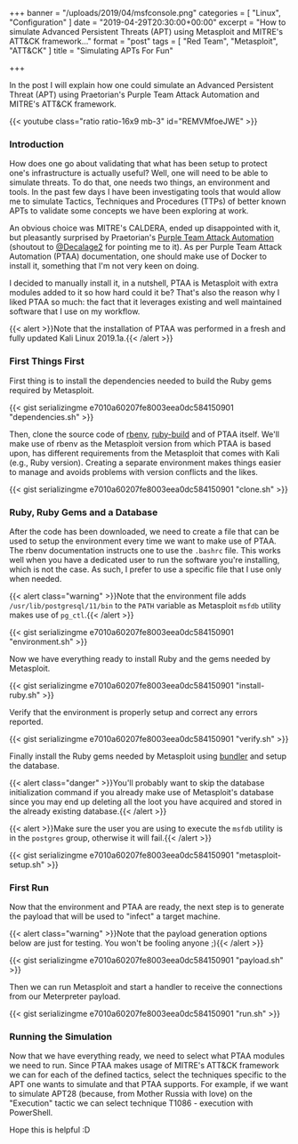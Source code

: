 +++
banner = "/uploads/2019/04/msfconsole.png"
categories = [ "Linux", "Configuration" ]
date = "2019-04-29T20:30:00+00:00"
excerpt = "How to simulate Advanced Persistent Threats (APT) using Metasploit and MITRE's ATT&CK framework..."
format = "post"
tags = [ "Red Team", "Metasploit", "ATT&CK" ]
title = "Simulating APTs For Fun"

+++

In the post I will explain how one could simulate an Advanced Persistent Threat (APT) using Praetorian's Purple Team Attack Automation and MITRE's ATT&CK framework.

<!--more-->

{{< youtube class="ratio ratio-16x9 mb-3" id="REMVMfoeJWE" >}}

### Introduction

How does one go about validating that what has been setup to protect one's infrastructure is actually useful? Well, one will need to be able to simulate threats. To do that, one needs two things, an environment and tools. In the past few days I have been investigating tools that would allow me to simulate Tactics, Techniques and Procedures (TTPs) of better known APTs to validate some concepts we have been exploring at work.

An obvious choice was MITRE's CALDERA, ended up disappointed with it, but pleasantly surprised by Praetorian's [Purple Team Attack Automation][1] (shoutout to [@Decalage2][5] for pointing me to it). As per Purple Team Attack Automation (PTAA) documentation, one should make use of Docker to install it, something that I'm not very keen on doing.

I decided to manually install it, in a nutshell, PTAA is Metasploit with extra modules added to it so how hard could it be? That's also the reason why I liked PTAA so much: the fact that it leverages existing and well maintained software that I use on my workflow.

{{< alert >}}Note that the installation of PTAA was performed in a fresh and fully updated Kali Linux 2019.1a.{{< /alert >}}

### First Things First

First thing is to install the dependencies needed to build the Ruby gems required by Metasploit.

{{< gist serializingme e7010a60207fe8003eea0dc584150901 "dependencies.sh" >}}

Then, clone the source code of [rbenv][2], [ruby-build][3] and of PTAA itself. We'll make use of rbenv as the Metasploit version from which PTAA is based upon, has different requirements from the Metasploit that comes with Kali (e.g., Ruby version). Creating a separate environment makes things easier to manage and avoids problems with version conflicts and the likes.

{{< gist serializingme e7010a60207fe8003eea0dc584150901 "clone.sh" >}}

### Ruby, Ruby Gems and a Database

After the code has been downloaded, we need to create a file that can be used to setup the environment every time we want to make use of PTAA. The rbenv documentation instructs one to use the `.bashrc` file. This works well when you have a dedicated user to run the software you're installing, which is not the case. As such, I prefer to use a specific file that I use only when needed.

{{< alert class="warning" >}}Note that the environment file adds `/usr/lib/postgresql/11/bin` to the `PATH` variable as Metasploit `msfdb` utility makes use of `pg_ctl`.{{< /alert >}}

{{< gist serializingme e7010a60207fe8003eea0dc584150901 "environment.sh" >}}

Now we have everything ready to install Ruby and the gems needed by Metasploit.

{{< gist serializingme e7010a60207fe8003eea0dc584150901 "install-ruby.sh" >}}

Verify that the environment is properly setup and correct any errors reported.

{{< gist serializingme e7010a60207fe8003eea0dc584150901 "verify.sh" >}}

Finally install the Ruby gems needed by Metasploit using [bundler][4] and setup the database.

{{< alert class="danger" >}}You'll probably want to skip the database initialization command if you already make use of Metasploit's database since you may end up deleting all the loot you have acquired and stored in the already existing database.{{< /alert >}}

{{< alert >}}Make sure the user you are using to execute the `msfdb` utility is in the `postgres` group, otherwise it will fail.{{< /alert >}}

{{< gist serializingme e7010a60207fe8003eea0dc584150901 "metasploit-setup.sh" >}}

### First Run

Now that the environment and PTAA are ready, the next step is to generate the payload that will be used to "infect" a target machine.

{{< alert class="warning" >}}Note that the payload generation options below are just for testing. You won't be fooling anyone ;){{< /alert >}}

{{< gist serializingme e7010a60207fe8003eea0dc584150901 "payload.sh" >}}

Then we can run Metasploit and start a handler to receive the connections from our Meterpreter payload.

{{< gist serializingme e7010a60207fe8003eea0dc584150901 "run.sh" >}}

### Running the Simulation

Now that we have everything ready, we need to select what PTAA modules we need to run. Since PTAA makes usage of MITRE's ATT&CK framework we can for each of the defined tactics, select the techniques specific to the APT one wants to simulate and that PTAA supports. For example, if we want to simulate APT28 (because, from Mother Russia with love) on the "Execution" tactic we can select technique T1086 - execution with PowerShell.

Hope this is helpful :D

[1]: https://github.com/praetorian-code/purple-team-attack-automation/ "Purple Team Attack Automation Repository"
[2]: https://github.com/rbenv "rbenv Repository"
[3]: https://github.com/rbenv/ruby-build "ruby-build Respository"
[4]: https://bundler.io/ "Ruby Bundler Site"
[5]: https://twitter.com/decalage2 "Decalage Twitter"
